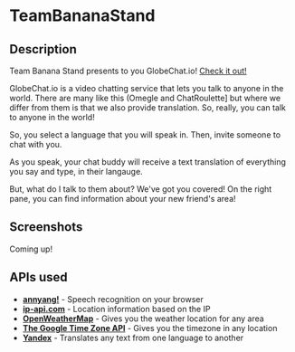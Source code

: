# TeamBananaStand

## Description
Team Banana Stand presents to you GlobeChat.io! [Check it out!](globechat.io)

GlobeChat.io is a video chatting service that lets you talk to anyone in the world. There are many like this (Omegle and ChatRoulette] but where we differ from them is that we also provide translation. So, really, you can talk to anyone in the world!

So, you select a language that you will speak in. Then, invite someone to chat with you.

As you speak, your chat buddy will receive a text translation of everything you say and type, in their langauge.

But, what do I talk to them about? We've got you covered! On the right pane, you can find information about your new friend's area!

## Screenshots

Coming up!

## APIs used
* __[annyang!](https://www.talater.com/annyang/)__ - Speech recognition on your browser
* __[ip-api.com](http://ip-api.com)__ - Location information based on the IP
* __[OpenWeatherMap](http://openweathermap.org/)__ - Gives you the weather location for any area
* __[The Google Time Zone API](https://developers.google.com/maps/documentation/timezone/)__ - Gives you the timezone in any location
* __[Yandex](https://www.yandex.com/)__ - Translates any text from one language to another

